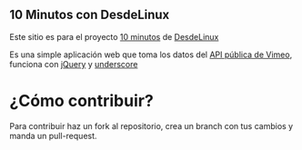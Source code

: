 ## 10 Minutos con DesdeLinux
Este sitio es para el proyecto [10 minutos](http://10minutos.desdelinux.net/) de [DesdeLinux](http://desdelinux.net)

Es una simple aplicación web que toma los datos del [API pública de Vimeo](http://developer.vimeo.com/apis/simple), funciona con [jQuery](http://jquery.com) y [underscore](http://underscorejs.org/)

# ¿Cómo contribuir?
Para contribuir haz un fork al repositorio, crea un branch con tus cambios y manda un pull-request.

